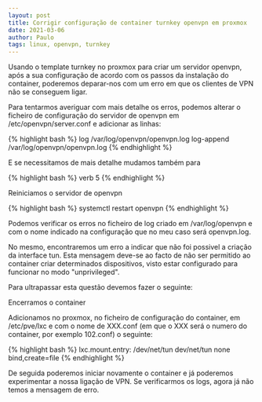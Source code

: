 ```yaml
---
layout: post
title: Corrigir configuração de container turnkey openvpn em proxmox
date: 2021-03-06
author: Paulo
tags: linux, openvpn, turnkey
---
```


Usando o template turnkey no proxmox para criar um servidor openvpn, após a sua configuração de acordo com os passos da instalação do container, poderemos deparar-nos com um erro em que os clientes de VPN não se conseguem ligar.

Para tentarmos averiguar com mais detalhe os erros, podemos alterar o ficheiro de configuração do servidor de openvpn em /etc/openvpn/server.conf e adicionar as linhas:
 
{% highlight bash %}
log         /var/log/openvpn/openvpn.log
log-append  /var/log/openvpn/openvpn.log
{% endhighlight %}

E se necessitamos de mais detalhe mudamos também para

{% highlight bash %}
verb  5
{% endhighlight %}

Reiniciamos o servidor de openvpn 

{% highlight bash %}
systemctl restart openvpn
{% endhighlight %}

Podemos verificar os erros no ficheiro de log criado em /var/log/openvpn e com o nome indicado na configuração que no meu caso será openvpn.log.

No mesmo, encontraremos um erro a indicar que não foi possivel a criação da interface tun. Esta mensagem deve-se ao facto de não ser permitido ao container criar determinados dispositivos, visto estar configurado para funcionar no modo "unprivileged".

Para ultrapassar esta questão devemos fazer o seguinte:

Encerramos o container

Adicionamos no proxmox, no ficheiro de configuração do container, em /etc/pve/lxc e com o nome de XXX.conf (em que o XXX será o numero do container, por exemplo 102.conf) o seguinte:

{% highlight bash %}
lxc.mount.entry: /dev/net/tun dev/net/tun none bind,create=file 
{% endhighlight %}

De seguida poderemos iniciar novamente o container e já poderemos experimentar a nossa ligação de VPN. Se verificarmos os logs, agora já não temos a mensagem de erro.
